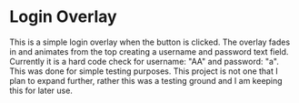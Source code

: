 # Login Overlay

This is a simple login overlay when the button is clicked. The overlay fades in and animates from the top creating a username and password text field. Currently it is a hard code check for username: "AA" and password: "a". This was done for simple testing purposes. This project is not one that I plan to expand further, rather this was a testing ground and I am keeping this for later use.
